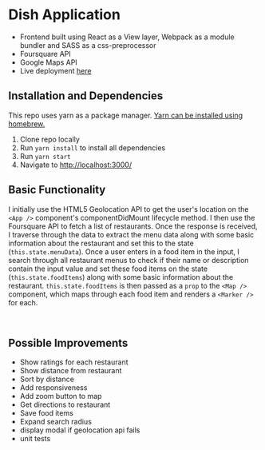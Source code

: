 # Dish Application
* Frontend built using React as a View layer, Webpack as a module bundler and SASS as a css-preprocessor
* Foursquare API
* Google Maps API
* Live deployment [here](https://amituuush.github.io/dish-app/)

## Installation and Dependencies
This repo uses yarn as a package manager. [Yarn can be installed using homebrew.](https://yarnpkg.com/en/docs/install)

1. Clone repo locally
2. Run `yarn install` to install all dependencies
3. Run `yarn start`
4. Navigate to [http://localhost:3000/](http://localhost:3000/)


## Basic Functionality

I initially use the HTML5 Geolocation API to get the user's location on the `<App />` component's componentDidMount lifecycle method. I then use the Foursquare API to fetch a list of restaurants. Once the response is received, I traverse through the data to extract the menu data along with some basic information about the restaurant and set this to the state (`this.state.menuData`). Once a user enters in a food item in the input, I search through all restaurant menus to check if their name or description contain the input value and set these food items on the state (`this.state.foodItems`) along with some basic information about the restaurant. `this.state.foodItems` is then passed as a `prop` to the `<Map />` component, which maps through each food item and renders a `<Marker />` for each.

<br />

## Possible Improvements

* Show ratings for each restaurant
* Show distance from restaurant
* Sort by distance
* Add responsiveness
* Add zoom button to map
* Get directions to restaurant
* Save food items
* Expand search radius
* display modal if geolocation api fails
* unit tests